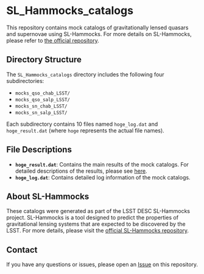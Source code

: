 # SL_Hammocks_catalogs

This repository contains mock catalogs of gravitationally lensed quasars and supernovae using SL-Hammocks. For more details on SL-Hammocks, please refer to [the official repository](https://github.com/LSSTDESC/SL-Hammocks/tree/main).

## Directory Structure

The `SL_Hammocks_catalogs` directory includes the following four subdirectories:

- `mocks_qso_chab_LSST/`
- `mocks_qso_salp_LSST/`
- `mocks_sn_chab_LSST/`
- `mocks_sn_salp_LSST/`

Each subdirectory contains 10 files named `hoge_log.dat` and `hoge_result.dat` (where `hoge` represents the actual file names).

## File Descriptions

- **`hoge_result.dat`**: Contains the main results of the mock catalogs. For detailed descriptions of the results, please see [here](https://github.com/LSSTDESC/SL-Hammocks/blob/main/result/output.txt).
- **`hoge_log.dat`**: Contains detailed log information of the mock catalogs.

## About SL-Hammocks

These catalogs were generated as part of the LSST DESC SL-Hammocks project. SL-Hammocks is a tool designed to predict the properties of gravitational lensing systems that are expected to be discovered by the LSST. For more details, please visit the [official SL-Hammocks repository](https://github.com/LSSTDESC/SL-Hammocks/tree/main).

## Contact

If you have any questions or issues, please open an [Issue](https://github.com/your-username/SL_Hammocks_catalogs/issues) on this repository.